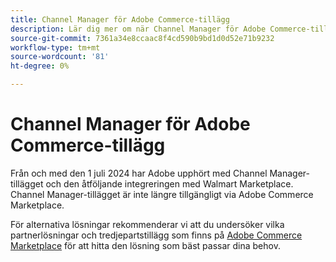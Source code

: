 ```yaml
---
title: Channel Manager för Adobe Commerce-tillägg
description: Lär dig mer om när Channel Manager för Adobe Commerce-tillägget upphör.
source-git-commit: 7361a34e8ccaac8f4cd590b9bd1d0d52e71b9232
workflow-type: tm+mt
source-wordcount: '81'
ht-degree: 0%

---
```



# Channel Manager för Adobe Commerce-tillägg

Från och med den 1 juli 2024 har Adobe upphört med Channel Manager-tillägget och den åtföljande integreringen med Walmart Marketplace. Channel Manager-tillägget är inte längre tillgängligt via Adobe Commerce Marketplace.

För alternativa lösningar rekommenderar vi att du undersöker vilka partnerlösningar och tredjepartstillägg som finns på [Adobe Commerce Marketplace](https://commercemarketplace.adobe.com/) för att hitta den lösning som bäst passar dina behov.
